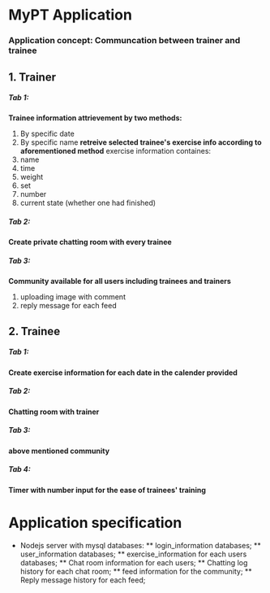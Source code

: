 # MyPT Application

### Application concept: Communcation between trainer and trainee

## 1. Trainer

##### Tab 1:

**Trainee information attrievement by two methods:**
1. By specific date
2. By specific name
**retreive selected trainee's exercise info according to aforementioned method**
exercise information containes:
1. name
2. time
3. weight
4. set
5. number
6. current state (whether one had finished)

##### Tab 2:

**Create private chatting room with every trainee**

##### Tab 3: 

**Community available for all users including trainees and trainers**
1. uploading image with comment
2. reply message for each feed

## 2. Trainee

##### Tab 1:

**Create exercise information for each date in the calender provided**

##### Tab 2: 

**Chatting room with trainer**

##### Tab 3: 

**above mentioned community**

##### Tab 4:

**Timer with number input for the ease of trainees' training**

# Application specification
* Nodejs server with mysql databases:
** login_information databases;
** user_information databases;
** exercise_information for each users databases;
** Chat room information for each users;
** Chatting log history for each chat room;
** feed information for the community;
** Reply message history for each feed;
